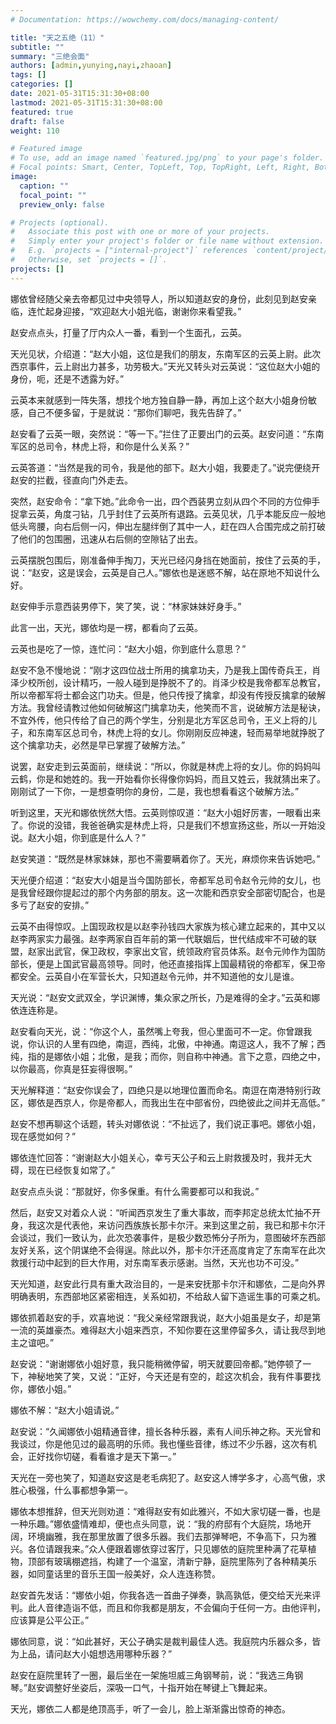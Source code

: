 ```yaml
---
# Documentation: https://wowchemy.com/docs/managing-content/

title: "天之五绝（11）"
subtitle: ""
summary: "三绝会面"
authors: [admin,yunying,nayi,zhaoan]
tags: []
categories: []
date: 2021-05-31T15:31:30+08:00
lastmod: 2021-05-31T15:31:30+08:00
featured: true
draft: false
weight: 110

# Featured image
# To use, add an image named `featured.jpg/png` to your page's folder.
# Focal points: Smart, Center, TopLeft, Top, TopRight, Left, Right, BottomLeft, Bottom, BottomRight.
image:
  caption: ""
  focal_point: ""
  preview_only: false

# Projects (optional).
#   Associate this post with one or more of your projects.
#   Simply enter your project's folder or file name without extension.
#   E.g. `projects = ["internal-project"]` references `content/project/deep-learning/index.md`.
#   Otherwise, set `projects = []`.
projects: []
---
```


娜依曾经随父亲去帝都见过中央领导人，所以知道赵安的身份，此刻见到赵安亲临，连忙起身迎接，“欢迎赵大小姐光临，谢谢你来看望我。”

赵安点点头，打量了厅内众人一番，看到一个生面孔，云英。

天光见状，介绍道：“赵大小姐，这位是我们的朋友，东南军区的云英上尉。此次西京事件，云上尉出力甚多，功劳极大。”天光又转头对云英说：“这位赵大小姐的身份，呃，还是不透露为好。”

<!--more-->

云英本来就感到一阵失落，想找个地方独自静一静，再加上这个赵大小姐身份敏感，自己不便多留，于是就说：“那你们聊吧，我先告辞了。”

赵安看了云英一眼，突然说：“等一下。”拦住了正要出门的云英。赵安问道：“东南军区的总司令，林虎上将，和你是什么关系？”

云英答道：“当然是我的司令，我是他的部下。赵大小姐，我要走了。”说完便绕开赵安的拦截，径直向门外走去。

突然，赵安命令：“拿下她。”此命令一出，四个西装男立刻从四个不同的方位伸手捉拿云英，角度刁钻，几乎封住了云英所有退路。云英见状，几乎本能反应一般地低头弯腰，向右后侧一闪，伸出左腿绊倒了其中一人，赶在四人合围完成之前打破了他们的包围圈，迅速从右后侧的空隙钻了出去。

云英摆脱包围后，刚准备伸手掏刀，天光已经闪身挡在她面前，按住了云英的手，说：“赵安，这是误会，云英是自己人。”娜依也是迷惑不解，站在原地不知说什么好。

赵安伸手示意西装男停下，笑了笑，说：“林家妹妹好身手。”

此言一出，天光，娜依均是一楞，都看向了云英。

云英也是吃了一惊，连忙问：“赵大小姐，你到底什么意思？”

赵安不急不慢地说：“刚才这四位战士所用的擒拿功夫，乃是我上国传奇兵王，肖泽少校所创，设计精巧，一般人碰到是挣脱不了的。肖泽少校是我帝都军总教官，所以帝都军将士都会这门功夫。但是，他只传授了擒拿，却没有传授反擒拿的破解方法。我曾经请教过他如何破解这门擒拿功夫，他笑而不言，说破解方法是秘诀，不宜外传，他只传给了自己的两个学生，分别是北方军区总司令，王义上将的儿子，和东南军区总司令，林虎上将的女儿。你刚刚反应神速，轻而易举地就挣脱了这个擒拿功夫，必然是早已掌握了破解方法。”

说罢，赵安走到云英面前，继续说：“所以，你就是林虎上将的女儿。你的妈妈叫云鹤，你是和她姓的。我一开始看你长得像你妈妈，而且又姓云，我就猜出来了。刚刚试了一下你，一是想查明你的身份，二是，我也想看看这个破解方法。”

听到这里，天光和娜依恍然大悟。云英则惊叹道：“赵大小姐好厉害，一眼看出来了。你说的没错，我爸爸确实是林虎上将，只是我们不想宣扬这些，所以一开始没说。赵大小姐，你到底是什么人？”

赵安笑道：“既然是林家妹妹，那也不需要瞒着你了。天光，麻烦你来告诉她吧。”

天光便介绍道：“赵安大小姐是当今国防部长，帝都军总司令赵令元帅的女儿，也是我曾经跟你提起过的那个内务部的朋友。这一次能和西京安全部密切配合，也是多亏了赵安的安排。”

云英不由得惊叹。上国现政权是以赵李孙钱四大家族为核心建立起来的，其中又以赵李两家实力最强。赵李两家自百年前的第一代联姻后，世代结成牢不可破的联盟，赵家出武官，保卫政权，李家出文官，统领政府官员体系。赵令元帅作为国防部长，便是上国武官最高领导。同时，他还直接指挥上国最精锐的帝都军，保卫帝都安全。云英自小在军营长大，只知道赵令元帅，并不知道他的女儿是谁。

天光说：“赵安文武双全，学识渊博，集众家之所长，乃是难得的全才。”云英和娜依连连称是。

赵安看向天光，说：“你这个人，虽然嘴上夸我，但心里面可不一定。你曾跟我说，你认识的人里有四绝，南逗，西纯，北傲，中神通。南逗这人，我不了解；西纯，指的是娜依小姐；北傲，是我；而你，则自称中神通。言下之意，四绝之中，以你最高，你真是狂妄得很啊。”

天光解释道：“赵安你误会了，四绝只是以地理位置而命名。南逗在南港特别行政区，娜依是西京人，你是帝都人，而我出生在中部省份，四绝彼此之间并无高低。”

赵安不想再聊这个话题，转头对娜依说：“不扯远了，我们说正事吧。娜依小姐，现在感觉如何？”

娜依连忙回答：“谢谢赵大小姐关心，幸亏天公子和云上尉救援及时，我并无大碍，现在已经恢复如常了。”

赵安点点头说：“那就好，你多保重。有什么需要都可以和我说。”

然后，赵安又对着众人说：“听闻西京发生了重大事故，而李邦定总统太忙抽不开身，我这次是代表他，来访问西族族长那卡尔汗。来到这里之前，我已和那卡尔汗会谈过，我们一致认为，此次恐袭事件，是极少数恐怖分子所为，意图破坏东西部友好关系，这个阴谋绝不会得逞。除此以外，那卡尔汗还高度肯定了东南军在此次救援行动中起到的巨大作用，对东南军表示感谢。当然，天光也功不可没。”

天光知道，赵安此行具有重大政治目的，一是来安抚那卡尔汗和娜依，二是向外界明确表明，东西部地区紧密相连，关系如初，不给敌人留下造谣生事的可乘之机。

娜依抓着赵安的手，欢喜地说：“我父亲经常跟我说，赵大小姐虽是女子，却是第一流的英雄豪杰。难得赵大小姐来西京，不知你要在这里停留多久，请让我尽到地主之谊吧。”

赵安说：“谢谢娜依小姐好意，我只能稍微停留，明天就要回帝都。”她停顿了一下，神秘地笑了笑，又说：“正好，今天还是有空的，趁这次机会，我有件事要找你，娜依小姐。”

娜依不解：“赵大小姐请说。”

赵安说：“久闻娜依小姐精通音律，擅长各种乐器，素有人间乐神之称。天光曾和我谈过，你是他见过的最高明的乐师。我也懂些音律，练过不少乐器，这次有机会，正好找你切磋，看看谁才是天下第一。”

天光在一旁也笑了，知道赵安这是老毛病犯了。赵安这人博学多才，心高气傲，求胜心极强，什么事都想争第一。

娜依本想推辞，但天光则劝道：“难得赵安有如此雅兴，不如大家切磋一番，也是一种乐趣。”娜依盛情难却，便也点头同意，说：“我的府邸有个大庭院，场地开阔，环境幽雅，我在那里放置了很多乐器。我们去那弹琴吧，不争高下，只为雅兴。各位请跟我来。”众人便跟着娜依穿过客厅，只见娜依的庭院里种满了花草植物，顶部有玻璃棚遮挡，构建了一个温室，清新宁静，庭院里陈列了各种精美乐器，如同童话里的音乐王国一般美好，众人连连称赞。

赵安首先发话：“娜依小姐，你我各选一首曲子弹奏，孰高孰低，便交给天光来评判。此人音律造诣不低，而且和你我都是朋友，不会偏向于任何一方。由他评判，应该算是公平公正。”

娜依同意，说：“如此甚好，天公子确实是裁判最佳人选。我庭院内乐器众多，皆为上品，请问赵大小姐想选用哪种乐器？”

赵安在庭院里转了一圈，最后坐在一架施坦威三角钢琴前，说：“我选三角钢琴。”赵安调整好坐姿后，深吸一口气，十指开始在琴键上飞舞起来。

天光，娜依二人都是绝顶高手，听了一会儿，脸上渐渐露出惊奇的神态。
